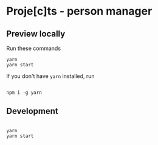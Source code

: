 # Proje[c]ts - person manager

## Preview locally

Run these commands

```
yarn
yarn start
```

If you don't have `yarn` installed, run

```

npm i -g yarn

```

## Development

```

yarn
yarn start

```
